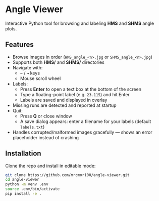 # Angle Viewer

Interactive Python tool for browsing and labeling **HMS** and **SHMS** angle plots.

## Features

- Browse images in order (`HMS_angle_<n>.jpg` or `SHMS_angle_<n>.jpg`)
- Supports both **HMS/** and **SHMS/** directories
- Navigate with:
  - `←` / `→` keys
  - Mouse scroll wheel
- Labels:
  - Press **Enter** to open a text box at the bottom of the screen
  - Type a floating-point label (e.g. `23.115`) and hit Enter
  - Labels are saved and displayed in overlay
- Missing runs are detected and reported at startup
- Quit:
  - Press **Q** or close window
  - A save dialog appears: enter a filename for your labels (default `labels.txt`)
- Handles corrupted/malformed images gracefully — shows an error placeholder instead of crashing

## Installation

Clone the repo and install in editable mode:

```bash
git clone https://github.com/mrcmor100/angle-viewer.git
cd angle-viewer
python -m venv .env
source .env/bin/activate
pip install -e .
